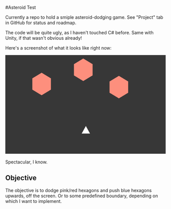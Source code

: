#Asteroid Test

Currently a repo to hold a smiple asteroid-dodging game. See "Project" tab in GitHub for status and roadmap.

The code will be quite ugly, as I haven't touched C# before. Same with Unity, if that wasn't obvious already! 

Here's a screenshot of what it looks like right now:

<img src="current_screenshot.png" width="525" height="309"/>

Spectacular, I know. 


## Objective
The objective is to dodge pink/red hexagons and push blue hexagons upwards, off the screen. Or to some predefined boundary, depending on which I want to implement.
